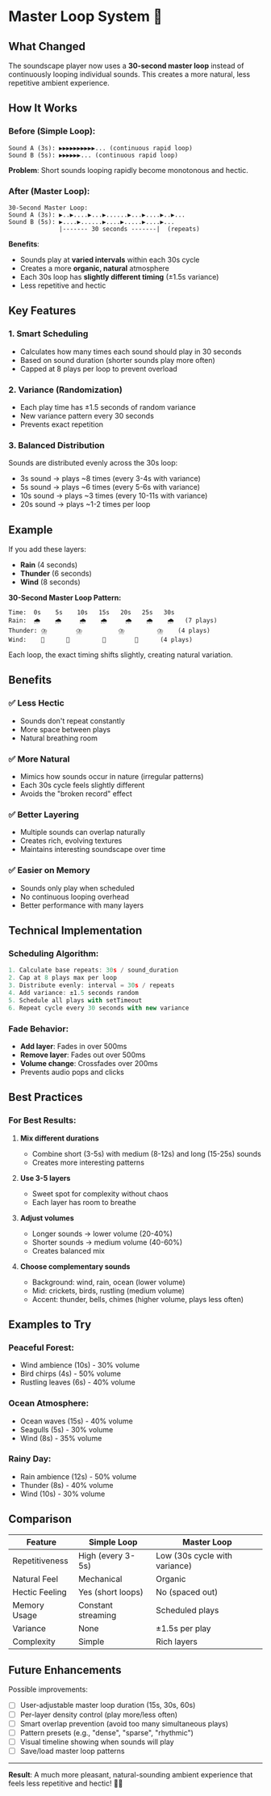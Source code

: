 # Master Loop System 🔄

## What Changed

The soundscape player now uses a **30-second master loop** instead of continuously looping individual sounds. This creates a more natural, less repetitive ambient experience.

## How It Works

### Before (Simple Loop):
```
Sound A (3s): ▶️▶️▶️▶️▶️▶️▶️▶️▶️▶️... (continuous rapid loop)
Sound B (5s): ▶️▶️▶️▶️▶️▶️... (continuous rapid loop)
```
**Problem**: Short sounds looping rapidly become monotonous and hectic.

### After (Master Loop):
```
30-Second Master Loop:
Sound A (3s): ▶️..▶️....▶️...▶️......▶️...▶️....▶️..▶️...
Sound B (5s): ▶️....▶️......▶️....▶️.....▶️....▶️...
              |------- 30 seconds -------|  (repeats)
```
**Benefits**: 
- Sounds play at **varied intervals** within each 30s cycle
- Creates a more **organic, natural** atmosphere
- Each 30s loop has **slightly different timing** (±1.5s variance)
- Less repetitive and hectic

## Key Features

### 1. **Smart Scheduling**
- Calculates how many times each sound should play in 30 seconds
- Based on sound duration (shorter sounds play more often)
- Capped at 8 plays per loop to prevent overload

### 2. **Variance (Randomization)**
- Each play time has ±1.5 seconds of random variance
- New variance pattern every 30 seconds
- Prevents exact repetition

### 3. **Balanced Distribution**
Sounds are distributed evenly across the 30s loop:
- 3s sound → plays ~8 times (every 3-4s with variance)
- 5s sound → plays ~6 times (every 5-6s with variance)
- 10s sound → plays ~3 times (every 10-11s with variance)
- 20s sound → plays ~1-2 times per loop

## Example

If you add these layers:
- **Rain** (4 seconds)
- **Thunder** (6 seconds)  
- **Wind** (8 seconds)

**30-Second Master Loop Pattern:**
```
Time:  0s    5s    10s   15s   20s   25s   30s
Rain:  🌧️    🌧️     🌧️    🌧️     🌧️    🌧️    🌧️   (7 plays)
Thunder: ⛈️        ⛈️          ⛈️         ⛈️    (4 plays)
Wind:    💨      💨         💨        💨      (4 plays)
```

Each loop, the exact timing shifts slightly, creating natural variation.

## Benefits

### ✅ Less Hectic
- Sounds don't repeat constantly
- More space between plays
- Natural breathing room

### ✅ More Natural
- Mimics how sounds occur in nature (irregular patterns)
- Each 30s cycle feels slightly different
- Avoids the "broken record" effect

### ✅ Better Layering
- Multiple sounds can overlap naturally
- Creates rich, evolving textures
- Maintains interesting soundscape over time

### ✅ Easier on Memory
- Sounds only play when scheduled
- No continuous looping overhead
- Better performance with many layers

## Technical Implementation

### Scheduling Algorithm:
```javascript
1. Calculate base repeats: 30s / sound_duration
2. Cap at 8 plays max per loop
3. Distribute evenly: interval = 30s / repeats
4. Add variance: ±1.5 seconds random
5. Schedule all plays with setTimeout
6. Repeat cycle every 30 seconds with new variance
```

### Fade Behavior:
- **Add layer**: Fades in over 500ms
- **Remove layer**: Fades out over 500ms  
- **Volume change**: Crossfades over 200ms
- Prevents audio pops and clicks

## Best Practices

### For Best Results:

1. **Mix different durations**
   - Combine short (3-5s) with medium (8-12s) and long (15-25s) sounds
   - Creates more interesting patterns

2. **Use 3-5 layers**
   - Sweet spot for complexity without chaos
   - Each layer has room to breathe

3. **Adjust volumes**
   - Longer sounds → lower volume (20-40%)
   - Shorter sounds → medium volume (40-60%)
   - Creates balanced mix

4. **Choose complementary sounds**
   - Background: wind, rain, ocean (lower volume)
   - Mid: crickets, birds, rustling (medium volume)
   - Accent: thunder, bells, chimes (higher volume, plays less often)

## Examples to Try

### Peaceful Forest:
- Wind ambience (10s) - 30% volume
- Bird chirps (4s) - 50% volume
- Rustling leaves (6s) - 40% volume

### Ocean Atmosphere:
- Ocean waves (15s) - 40% volume
- Seagulls (5s) - 30% volume
- Wind (8s) - 35% volume

### Rainy Day:
- Rain ambience (12s) - 50% volume
- Thunder (8s) - 40% volume
- Wind (10s) - 30% volume

## Comparison

| Feature | Simple Loop | Master Loop |
|---------|-------------|-------------|
| Repetitiveness | High (every 3-5s) | Low (30s cycle with variance) |
| Natural Feel | Mechanical | Organic |
| Hectic Feeling | Yes (short loops) | No (spaced out) |
| Memory Usage | Constant streaming | Scheduled plays |
| Variance | None | ±1.5s per play |
| Complexity | Simple | Rich layers |

## Future Enhancements

Possible improvements:
- [ ] User-adjustable master loop duration (15s, 30s, 60s)
- [ ] Per-layer density control (play more/less often)
- [ ] Smart overlap prevention (avoid too many simultaneous plays)
- [ ] Pattern presets (e.g., "dense", "sparse", "rhythmic")
- [ ] Visual timeline showing when sounds will play
- [ ] Save/load master loop patterns

---

**Result**: A much more pleasant, natural-sounding ambient experience that feels less repetitive and hectic! 🎵✨
